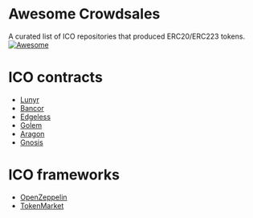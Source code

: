 Awesome Crowdsales
===============
A curated list of ICO repositories that produced ERC20/ERC223 tokens.
[![Awesome](https://cdn.rawgit.com/sindresorhus/awesome/d7305f38d29fed78fa85652e3a63e154dd8e8829/media/badge.svg)](https://github.com/sindresorhus/awesome)


# ICO contracts
* [Lunyr](https://github.com/Lunyr/crowdsale-contracts)
* [Bancor](https://github.com/bancorprotocol/contracts/)
* [Edgeless](https://github.com/miohtama/Edgeless-Smart-Contracts)
* [Golem](https://github.com/golemfactory/golem-crowdfunding)
* [Aragon](https://github.com/aragon/aragon-network-token)
* [Gnosis](https://github.com/ConsenSys/gnosis-contracts/)

# ICO frameworks

* [OpenZeppelin](https://github.com/OpenZeppelin/zeppelin-solidity)
* [TokenMarket](github.com/tokenMarketNet/ico)
